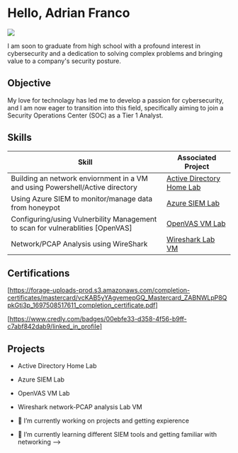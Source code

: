 # Hello, Adrian Franco
<a href="https://www.linkedin.com/in/adrian-franco-460793200/"><img src="https://img.shields.io/badge/-LinkedIn-0072b1?&style=for-the-badge&logo=linkedin&logoColor=white" /></a>



I am soon to graduate from high school with a profound interest in cybersecurity and a dedication to solving complex problems and bringing value to a company's security posture.

## Objective


My love for technolagy has led me to develop a passion for cybersecurity, and I am now eager to transition into this field, specifically aiming to join a Security Operations Center (SOC) as a Tier 1 Analyst.

## Skills

| Skill                                                                         | Associated Project         |
|-------------------------------------------------------------------------------|----------------------------|
| Building an network enviornment in a VM and using Powershell/Active directory | <a href="https://t.ly/0CUSz">Active Directory Home Lab</a>|
| Using Azure SIEM to monitor/manage data from honeypot                                     |<a href="https://t.ly/rJIfU">Azure SIEM Lab</a>|
| Configuring/using Vulnerbility Management to scan for vulnerablities [OpenVAS]            |<a href="https://t.ly/xg5cs">OpenVAS VM Lab</a>|
|Network/PCAP Analysis using WireShark                                                         |<a href="https://t.ly/xg5cs">Wireshark Lab VM</a>|


</div>

## Certifications
<div>


  [https://forage-uploads-prod.s3.amazonaws.com/completion-certificates/mastercard/vcKAB5yYAgvemepGQ_Mastercard_ZABNWLpP8QpkGti3p_1697508517611_completion_certificate.pdf] 

[https://www.credly.com/badges/00ebfe33-d358-4f56-b9ff-c7abf842dab9/linked_in_profile]
</div>

## Projects
- Active Directory Home Lab
- Azure SIEM Lab
- OpenVAS VM Lab
- Wireshark network-PCAP analysis Lab VM









- 🔭 I’m currently working on projects and getting expierence 
- 🌱 I’m currently learning different SIEM tools and getting familiar with networking
-->
